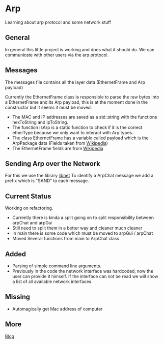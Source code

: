 # Arp
Learning about arp protocol and some network stuff

## General
In general this little project is working and does what it should do.
We can communicate with other users via the arp protocol.

## Messages
The messages file contains all the layer data (EthernetFrame and Arp payload)

Currently the EthernetFrame class is responsible to parse the raw bytes into a EthernetFrame and its Arp payload, this is at the moment done in the constructor but it seems it must be moved.

- The MAC and IP addresses are saved as a std::string with the functions hexToString and ipToString.
- The function isArp is a static function to check if it is the correct etherType because we only want to interact with Arp types.
- The class EthernetFrame has a variable called payload which is the ArpPackage data (Fields taken from [Wikipedia](https://en.wikipedia.org/wiki/Address_Resolution_Protocol#cite_note-IANA-2))
- The EthernetFrame fields are from [Wikipedia](https://en.wikipedia.org/wiki/Ethernet_frame)


## Sending Arp over the Network
For this we use the library [libnet](https://github.com/libnet/libnet)
To identify a ArpChat message we add a prefix which is "SAND" to each message.


## Current Status
Working on refactoring.
- Currently there is kinda a split going on to split responsibility between arpChat and arpGui
 - Still need to split them in a better way and cleaner much cleaner
 - In main there is some code which must be moved to arpGui / arpChat
- Moved Several functions from main to ArpChat class

## Added 
- Parsing of simple command line arguments.
 - Previously in the code the network interface was hardcoded, now the user can provide it himself. If the interface can not be read we will show a list of all available network interfaces


## Missing
- Automagically get Mac address of computer



## More
[Blog](https://project-folio.eu/articles/cpp-abuse-arp)
